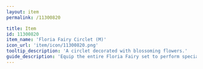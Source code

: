 ```yaml
---
layout: item
permalink: /11300820

title: Item
id: 11300820
item_name: 'Floria Fairy Circlet (M)'
icon_url: 'item/icon/11300820.png'
tooltip_description: 'A circlet decorated with blossoming flowers.'
guide_description: 'Equip the entire Floria Fairy set to perform special animations.'
---
```

